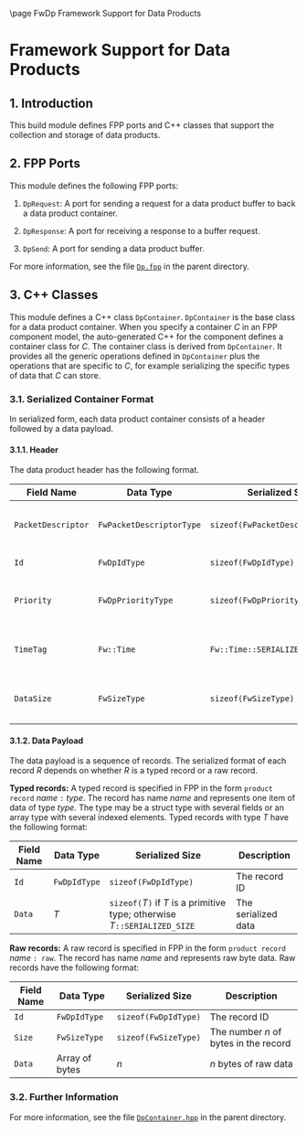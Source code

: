 \page FwDp Framework Support for Data Products
# Framework Support for Data Products

## 1. Introduction

This build module defines FPP ports and C++ classes that support
the collection and storage of data products.

## 2. FPP Ports

This module defines the following FPP ports:

1. `DpRequest`: A port for sending a request for a data product buffer to back 
   a data product container.

2. `DpResponse`: A port for receiving a response to a buffer request.

3. `DpSend`: A port for sending a data product buffer.

For more information, see the file [`Dp.fpp`](../Dp.fpp) in the parent 
directory.

## 3. C++ Classes

This module defines a C++ class `DpContainer`.
`DpContainer` is the base class for a data product container.
When you specify a container _C_ in an FPP component model, 
the auto-generated C++ for the component defines a container
class for _C_.
The container class is derived from `DpContainer`.
It provides all the generic operations defined in `DpContainer`
plus the operations that are specific to _C_, for example
serializing the specific types of data that _C_ can store.

### 3.1. Serialized Container Format

In serialized form, each data product container consists of a header 
followed by a data payload.

#### 3.1.1. Header

The data product header has the following format.

|Field Name|Data Type|Serialized Size|Description|
|----------|---------|---------------|-----------|
|`PacketDescriptor`|`FwPacketDescriptorType`|`sizeof(FwPacketDescriptorType)`|The F Prime packet descriptor `FW_PACKET_DP`.|
|`Id`|`FwDpIdType`|`sizeof(FwDpIdType)`|The container ID|
|`Priority`|`FwDpPriorityType`|`sizeof(FwDpPriorityType)`|The container default priority|
|`TimeTag`|`Fw::Time`|`Fw::Time::SERIALIZED_SIZE`|The time tag associated with the container|
|`DataSize`|`FwSizeType`|`sizeof(FwSizeType)`|The size of the data payload in bytes|

#### 3.1.2. Data Payload

The data payload is a sequence of records.
The serialized format of each record _R_ depends on whether _R_ is a typed
record or a raw record.

**Typed records:**
A typed record is specified in FPP in the form `product record` _name_ `:` _type_.
The record has name _name_ and represents one item of data of type _type_.
The type may be a struct type with several fields or an array type with
several indexed elements.
Typed records with type _T_ have the following format:

|Field Name|Data Type|Serialized Size|Description|
|----------|---------|---------------|-----------|
|`Id`|`FwDpIdType`|`sizeof(FwDpIdType)`|The record ID|
|`Data`|_T_|`sizeof(`_T_`)` if _T_ is a primitive type; otherwise _T_`::SERIALIZED_SIZE`|The serialized data|

**Raw records:**
A raw record is specified in FPP in the form `product record` _name_ `: raw`.
The record has name _name_ and represents raw byte data.
Raw records have the following format:

|Field Name|Data Type|Serialized Size|Description|
|----------|---------|---------------|-----------|
|`Id`|`FwDpIdType`|`sizeof(FwDpIdType)`|The record ID|
|`Size`|`FwSizeType`|`sizeof(FwSizeType)`|The number _n_ of bytes in the record|
|`Data`|Array of bytes|_n_|_n_ bytes of raw data|

### 3.2. Further Information

For more information, see the file [`DpContainer.hpp`](../DpContainer.hpp) in 
the parent directory.
